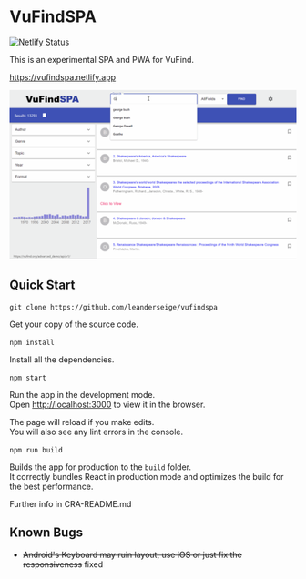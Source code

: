 # VuFindSPA

[![Netlify Status](https://api.netlify.com/api/v1/badges/18fa70e8-e048-42db-96fb-80f1a103a073/deploy-status)](https://app.netlify.com/sites/vufindspa/deploys)

This is an experimental SPA and PWA for VuFind.

https://vufindspa.netlify.app

![Screenhot](vufindspa.gif)

## Quick Start

```git clone https://github.com/leanderseige/vufindspa```

Get your copy of the source code.

```npm install```

Install all the dependencies.

```npm start```

Run the app in the development mode.<br />
Open [http://localhost:3000](http://localhost:3000) to view it in the browser.

The page will reload if you make edits.<br />
You will also see any lint errors in the console.

```npm run build```

Builds the app for production to the `build` folder.<br />
It correctly bundles React in production mode and optimizes the build for the best performance.

Further info in CRA-README.md

## Known Bugs

* ~~Android's Keyboard may ruin layout, use iOS or just fix the responsiveness~~ fixed
